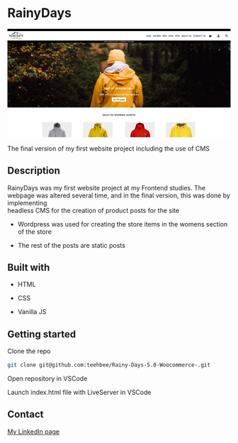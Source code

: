 # RainyDays

<img src=images/portfolio-img-rainy-days.jpg>

The final version of my first website project including the use of CMS

## Description

RainyDays was my first website project at my Frontend studies. The webpage was altered several time, and in the final version, this
was done by implementing <br> headless CMS for the creation of product posts for the site

- Wordpress was used for creating the store items in the womens section of the store

- The rest of the posts are static posts

## Built with

- HTML

- CSS

- Vanilla JS

## Getting started

Clone the repo

```bash
git clone git@github.com:teehbee/Rainy-Days-5.0-Woocommerce-.git
```

Open repository in VSCode

Launch index.html file with LiveServer in VSCode

## Contact

[My LinkedIn page](www.linkedin.com/in/tor-håkon-bergseng-981408250)
